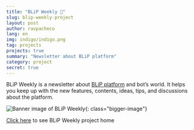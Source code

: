 ```yaml
---
title: "BLiP Weekly 💙"
slug: blip-weekly-project
layout: post
author: ravpacheco
lang: en
img: indigo/indigo.png
tag: projects
projects: true
summary: "Newsletter about BLiP platform"
category: project
secret: true
---
```


BLiP Weekly is a newsletter about [BLiP platform](https://blip.ai/en/) and bot’s world. It helps you keep up with the new features, contents, ideas, tips, and discussions about the platform.

![Banner image of BLiP Weekly](../assets/images/2019-06-01-projeto-blip-weekly/blip-weekly.png){: class="bigger-image"}

[Click here](https://www.getrevue.co/profile/blip) to see BLiP Weekly project home